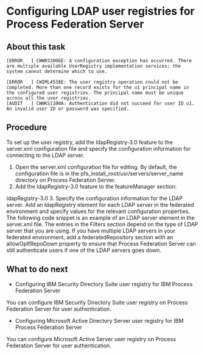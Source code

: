 # Configuring LDAP user registries for Process Federation Server

## About this task

```
[ERROR   ] CWWKS3006E: A configuration exception has occurred. There are multiple available UserRegistry implementation services; the system cannot determine which to use.
```

```
[ERROR   ] CWIML4538E: The user registry operation could not be completed. More than one record exists for the u1 principal name in the configured user registries. The principal name must be unique across all the user registries.
[AUDIT   ] CWWKS1100A: Authentication did not succeed for user ID u1. An invalid user ID or password was specified.
```

## Procedure

To set up the user registry, add the ldapRegistry-3.0 feature
to the server.xml configuration file and specify
the configuration information for connecting to the LDAP server.

1. Open the server.xml configuration file for
editing.
By default, the configuration file is in the
pfs\_install\_root/usr/servers/server\_name directory on
Process Federation Server.
2. Add the ldapRegistry-3.0 feature
to the featureManager section:
<!-- Enable features -->
<featureManager>
    <feature>ldapRegistry-3.0</feature>
</featureManager>
3. Specify the configuration information for the LDAP server.
Add an ldapRegistry element for each LDAP server
in the federated environment and specify values for the relevant configuration
properties. The following code snippet is an example
of an LDAP server element in the server.xml file.
The entries in the Filters section depend on the
type of LDAP server that you are using.<ldapRegistry 
     baseDN="LDAP1\_BASE\_DN,o=mycompany,c=us" 
     ldapType="ldap\_server\_type"
     port="ldap\_port" host="ldapserver.mycity.mycompany.com" 
     id="ldap\_ID" realm="ldap\_realm">
     <ldap\_server\_typeFilters 
          userIdMap="*:uid"
          groupIdMap="*:cn"
          userFilter="(&amp;(uid=%v)(objectclass=ePerson))"
          groupFilter="(&amp;(cn=%v)(|(objectclass=groupOfNames)(objectclass=groupOfUniqueNames)(objectclass=groupOfURLs)))"
          groupMemberIdMap="mycompany-allGroups:member;mycompany-allGroups:uniqueMember;groupOfNames:member;groupOfUniqueNames:uniqueMember";
     />
</ldapRegistry>
If you have multiple LDAP servers
in your federated environment, add a federatedRepository section
with an allowOpIfRepoDown property to ensure
that Process Federation Server can
still authenticate users if one of the LDAP servers goes down. <federatedRepository>
   <primaryRealm name="LdapRegistry" allowOpIfRepoDown="true"> 
      <participatingBaseEntry name="IBM\_TDS\_BASE\_DN"/>
      <uniqueGroupIdMapping inputProperty="uniqueName" outputProperty="uniqueName"/> 
   </primaryRealm>
</federatedRepository>

## What to do next

- Configuring IBM Security Directory Suite user registry for IBM Process Federation Server

You can configure IBM Security Directory Suite user registry on Process Federation Server for user authentication.
- Configuring Microsoft Active Directory Server user registry for IBM Process Federation Server

You can configure Microsoft Active Server user registry on Process Federation Server for user authentication.